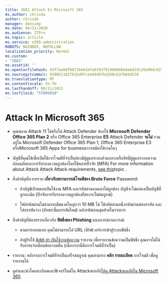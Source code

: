 ```yaml
---
title: 2681 Attack In Microsoft 365
ms.author: chrisda
author: chrisda
manager: dansimp
ms.date: 04/21/2020
ms.audience: ITPro
ms.topic: article
ms.service: o365-administration
ROBOTS: NOINDEX, NOFOLLOW
localization_priority: Normal
ms.custom:
- "2681"
ms.assetid: ''
ms.openlocfilehash: 43f7ae0df98726e61bfe6f93f91909b0bb8a6d19129a99dc027e8b563bc35a6c
ms.sourcegitcommit: 920051182781bd97ce4d4d6fbd268cb37b84d239
ms.translationtype: MT
ms.contentlocale: th-TH
ms.lasthandoff: 08/11/2021
ms.locfileid: "57895810"
---
```

# <a name="attack-simulator-in-microsoft-365"></a>Attack In Microsoft 365

- คุณพลาด Attack 11 ใช่หรือไม่ Attack Defender ต้องใช้ **Microsoft Defender Office 365 Plan 2** หรือ Office 365 Enterprise **E5** Attack Defender **จะไม่** รวมอยู่ใน Microsoft Defender Office 365 Plan 1, Office 365 Enterprise E3 หรือMicrosoft 365 Apps for businessการสมัครใช้งานใดๆ

- บัญชีที่คุณใช้เพื่อเปิดใช้การโจมตีที่จําเป็นต้องมีผู้ดูแลระบบส่วนกลางหรือสิทธิ์ผู้ดูแลระบบความปลอดภัยและการรับรองความถูกต้องโดยใช้หลายปัจจัย (MFA) For more information about Attack Attack Attack requirements, [see this](https://docs.microsoft.com/microsoft-365/security/office-365-security/attack-simulator)topic .

- สิ่งสําคัญที่ควรทราบ **เกี่ยวกับสถานการณ์โจมตีของ Brute Force** Password:

  - ถ้าบัญชีเป้าหมายเปิดใช้งาน MFA และรหัสผ่านคาดเดาไม่ถูกต้อง บัญชีจะไม่แสดงเป็นบัญชีที่ถูกละเมิด (ปัจจัยการรับรองความถูกต้องที่สองจะไม่สมบูรณ์)

  - ไฟล์รหัสผ่านไม่สามารถมีขนาดใหญ่กว่า 10 MB ได้ ใช้รหัสผ่านหนึ่งรหัสผ่านต่อบรรทัด และใส่บรรทัดว่าง (อักขระขึ้นบรรทัดใหม่) หลังรหัสผ่านสุดท้ายในรายการ

- สิ่งสําคัญที่ต้องทราบเกี่ยวกับ **ฟิชชิ่งของ Phishing** แนบการสถานการณ์:

  - ตามการออกแบบ คุณไม่สามารถใส่ URL เซิร์ฟเวอร์การเข้าสู่ระบบฟิชชิ่ง

  - ถ้าผู้รับใช้ [Add-in เปิดใช้งานข้อความ](https://docs.microsoft.com/microsoft-365/security/office-365-security/enable-the-report-message-add-in) รายงาน เพื่อรายงานข้อความเป็นฟิชชิ่ง คุณอาจไม่ได้รับการแจ้งเตือนข้อความนั้น (เนื่องจากนี่คือการโจมตีที่จําเป็น)

- รายงาน: หลังจากการโจมตีที่จําเป็นเสร็จสมบูรณ์ คุณสามารถ **คลิก รายละเอียด** การโจมตี เพื่อดูรายงานได้

- ดูคําแนะนําโดยละเอียดและฟีเจอร์ใหม่ใน Attackขออภัย[ให้ดู Attackขออภัยใน Microsoft 365](https://docs.microsoft.com/microsoft-365/security/office-365-security/attack-simulator)
